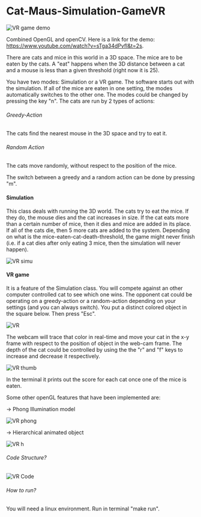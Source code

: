 # Cat-Maus-Simulation-GameVR

![VR game demo](https://user-images.githubusercontent.com/42900802/69480443-5f01da80-0dff-11ea-87cd-5db4a7996dd0.png)

Combined OpenGL and openCV. Here is a link for the demo: https://www.youtube.com/watch?v=sTga34dPvfI&t=2s.

There are cats and mice in this world in a 3D space. The mice are to be eaten by the cats. A "eat" happens when the 3D distance between a cat and a mouse is less than a given threshold (right now it is 25).

You have two modes: Simulation or a VR game. The software starts out with the simulation. If all of the mice are eaten in one setting, the modes automatically switches to the other one. The modes could be changed by pressing the key "n". The cats are run by 2 types of actions:

###### Greedy-Action
The cats find the nearest mouse in the 3D space and try to eat it.

###### Random Action
The cats move randomly, without respect to the position of the mice. 

The switch between a greedy and a random action can be done by pressing "m".

#### Simulation

This class deals with running the 3D world. The cats try to eat the mice. If they do, the mouse dies and the cat increases in size. If the cat eats more than a certain number of mice, then it dies and mice are added in its place. If all of the cats die, then 5 more cats are added to the system. Depending on what is the mice-eaten-cat-death-threshold, the game might never finish (i.e. if a cat dies after only eating 3 mice, then the simulation will never happen).

![VR simu](https://user-images.githubusercontent.com/42900802/69480563-61186900-0e00-11ea-8356-4b13bf901880.png)

#### VR game
It is a feature of the Simulation class. You will compete against an other computer controlled cat to see which one wins. The opponent cat could be operating on a greedy-action or a random-action depending on your settings (and you can always switch). You put a distinct colored object in the square below. Then press "Esc". 

![VR](https://user-images.githubusercontent.com/42900802/69480541-33332480-0e00-11ea-9115-cb86038b0e9a.png)

The webcam will trace that color in real-time and move your cat in the x-y frame with respect to the position of object in the web-cam frame. The depth of the cat could be controlled by using the the "r" and "f" keys to increase and decrease it respectively. 

   ![VR thumb](https://user-images.githubusercontent.com/42900802/69480648-53afae80-0e01-11ea-9f34-c621c9d1dcd1.png)

In the terminal it prints out the score for each cat once one of the mice is eaten.

Some other openGL features that have been implemented are:

-> Phong Illumination model

![VR phong](https://user-images.githubusercontent.com/42900802/69480591-a5a40480-0e00-11ea-9cd2-962db9f32fa6.png)

-> Hierarchical animated object

![VR h](https://user-images.githubusercontent.com/42900802/69480609-e13ece80-0e00-11ea-88b1-661b2f0b43a4.png)

###### Code Structure?
![VR Code](https://user-images.githubusercontent.com/42900802/69480625-09c6c880-0e01-11ea-8c01-70fc96260b2e.png)

###### How to run?
You will need a linux environment.
Run in terminal "make run".
